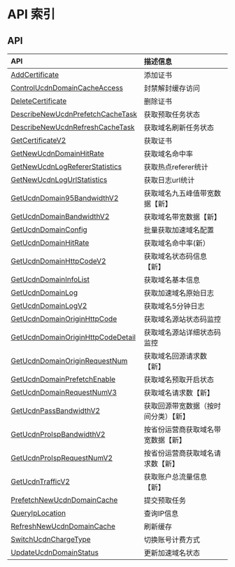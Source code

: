 # API 索引

## API

| API | 描述信息 |
|:---|:---|
|[AddCertificate](api/ucdn-api/add_certificate)|添加证书|
|[ControlUcdnDomainCacheAccess](api/ucdn-api/control_ucdn_domain_cache_access)|封禁解封缓存访问|
|[DeleteCertificate](api/ucdn-api/delete_certificate)|删除证书|
|[DescribeNewUcdnPrefetchCacheTask](api/ucdn-api/describe_new_ucdn_prefetch_cache_task)|获取预取任务状态|
|[DescribeNewUcdnRefreshCacheTask](api/ucdn-api/describe_new_ucdn_refresh_cache_task)|获取域名刷新任务状态|
|[GetCertificateV2](api/ucdn-api/get_certificate_v2)|获取证书|
|[GetNewUcdnDomainHitRate](api/ucdn-api/get_new_ucdn_domain_hit_rate)|获取域名命中率|
|[GetNewUcdnLogRefererStatistics](api/ucdn-api/get_new_ucdn_log_referer_statistics)|获取热点referer统计|
|[GetNewUcdnLogUrlStatistics](api/ucdn-api/get_new_ucdn_log_url_statistics)|获取日志url统计|
|[GetUcdnDomain95BandwidthV2](api/ucdn-api/get_ucdn_domain95_bandwidth_v2)|获取域名九五峰值带宽数据【新】|
|[GetUcdnDomainBandwidthV2](api/ucdn-api/get_ucdn_domain_bandwidth_v2)|获取域名带宽数据【新】|
|[GetUcdnDomainConfig](api/ucdn-api/get_ucdn_domain_config)|批量获取加速域名配置|
|[GetUcdnDomainHitRate](api/ucdn-api/get_ucdn_domain_hit_rate)|获取域名命中率(新）|
|[GetUcdnDomainHttpCodeV2](api/ucdn-api/get_ucdn_domain_http_code_v2)|获取域名状态码信息【新】|
|[GetUcdnDomainInfoList](api/ucdn-api/get_ucdn_domain_info_list)|获取域名基本信息|
|[GetUcdnDomainLog](api/ucdn-api/get_ucdn_domain_log)|获取加速域名原始日志|
|[GetUcdnDomainLogV2](api/ucdn-api/get_ucdn_domain_log_v2)|获取域名5分钟日志|
|[GetUcdnDomainOriginHttpCode](api/ucdn-api/get_ucdn_domain_origin_http_code)|获取域名源站状态码监控|
|[GetUcdnDomainOriginHttpCodeDetail](api/ucdn-api/get_ucdn_domain_origin_http_code_detail)|获取域名源站详细状态码监控|
|[GetUcdnDomainOriginRequestNum](api/ucdn-api/get_ucdn_domain_origin_request_num)|获取域名回源请求数【新】|
|[GetUcdnDomainPrefetchEnable](api/ucdn-api/get_ucdn_domain_prefetch_enable)|获取域名预取开启状态|
|[GetUcdnDomainRequestNumV3](api/ucdn-api/get_ucdn_domain_request_num_v3)|获取域名请求数【新】|
|[GetUcdnPassBandwidthV2](api/ucdn-api/get_ucdn_pass_bandwidth_v2)|获取回源带宽数据（按时间分类）【新】|
|[GetUcdnProIspBandwidthV2](api/ucdn-api/get_ucdn_pro_isp_bandwidth_v2)|按省份运营商获取域名带宽数据【新】|
|[GetUcdnProIspRequestNumV2](api/ucdn-api/get_ucdn_pro_isp_request_num_v2)|按省份运营商获取域名请求数【新】|
|[GetUcdnTrafficV2](api/ucdn-api/get_ucdn_traffic_v2)|获取账户总流量信息【新】|
|[PrefetchNewUcdnDomainCache](api/ucdn-api/prefetch_new_ucdn_domain_cache)|提交预取任务|
|[QueryIpLocation](api/ucdn-api/query_ip_location)|查询IP信息|
|[RefreshNewUcdnDomainCache](api/ucdn-api/refresh_new_ucdn_domain_cache)|刷新缓存|
|[SwitchUcdnChargeType](api/ucdn-api/switch_ucdn_charge_type)|切换账号计费方式|
|[UpdateUcdnDomainStatus](api/ucdn-api/update_ucdn_domain_status)|更新加速域名状态|
